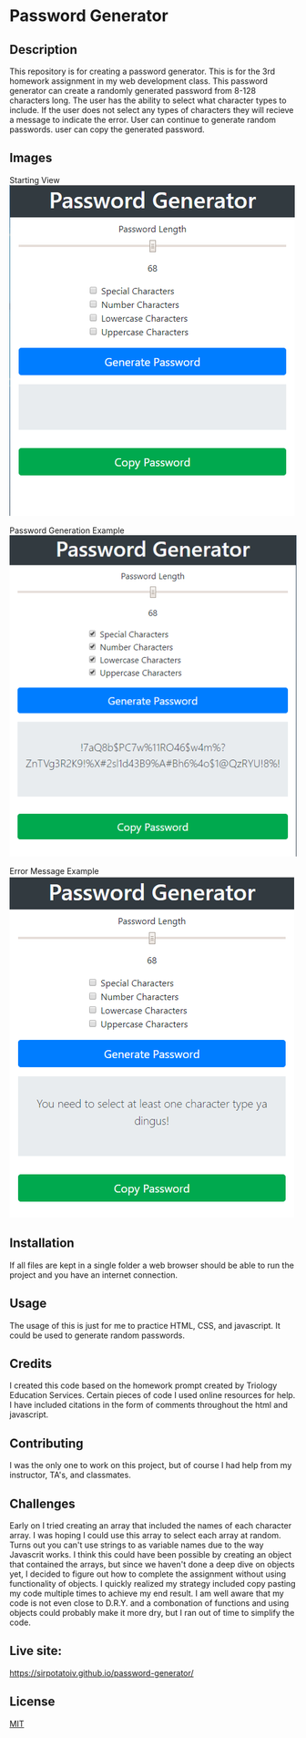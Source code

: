 # Password Generator

## Description 
This repository is for creating a password generator. This is for the 3rd homework assignment in my web development class. This password generator can create a randomly generated password from 8-128 characters long. The user has the ability to select what character types to include. If the user does not select any types of characters they will recieve a message to indicate the error. User can continue to generate random passwords. user can copy the generated password.

## Images
Starting View
![Starting View](./assets/start-view.png)

Password Generation Example
![Password Generation Example](./assets/password-example.png)

Error Message Example
![Error Message Example](./assets/error-message.png)

## Installation 
If all files are kept in a single folder a web browser should be able to run the project and you have an internet connection.

## Usage 
The usage of this is just for me to practice HTML, CSS, and javascript. It could be used to generate random passwords.

## Credits 
I created this code based on the homework prompt created by Triology Education Services. Certain pieces of code I used online resources for help. I have included citations in the form of comments throughout the html and javascript.

## Contributing 
I was the only one to work on this project, but of course I had help from my instructor, TA's, and classmates.

## Challenges
Early on I tried creating an array that included the names of each character array. I was hoping I could use this array to select each array at random. Turns out you can't use strings to as variable names due to the way Javascrit works. I think this could have been possible by creating an object that contained the arrays, but since we haven't done a deep dive on objects yet, I decided to figure out how to complete the assignment without using functionality of objects. I quickly realized my strategy included copy pasting my code multiple times to achieve my end result. I am well aware that my code is not even close to D.R.Y. and a combonation of functions and using objects could probably make it more dry, but I ran out of time to simplify the code.

## Live site: 
https://sirpotatoiv.github.io/password-generator/

## License
[MIT](https://choosealicense.com/licenses/mit/)